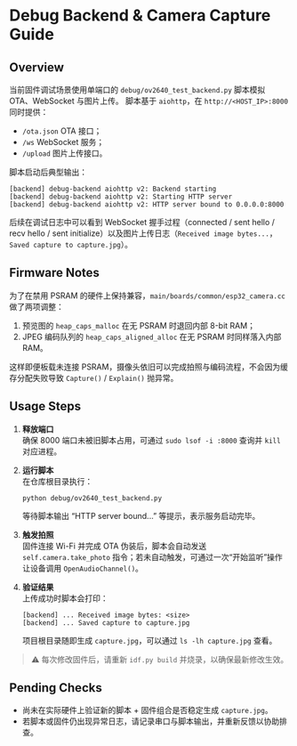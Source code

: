 # Debug Backend & Camera Capture Guide

## Overview

当前固件调试场景使用单端口的 `debug/ov2640_test_backend.py` 脚本模拟 OTA、WebSocket 与图片上传。
脚本基于 `aiohttp`，在 `http://<HOST_IP>:8000` 同时提供：

- `/ota.json` OTA 接口；
- `/ws` WebSocket 服务；
- `/upload` 图片上传接口。

脚本启动后典型输出：

```
[backend] debug-backend aiohttp v2: Backend starting
[backend] debug-backend aiohttp v2: Starting HTTP server
[backend] debug-backend aiohttp v2: HTTP server bound to 0.0.0.0:8000
```

后续在调试日志中可以看到 WebSocket 握手过程（connected / sent hello / recv hello / sent initialize）以及图片上传日志（`Received image bytes...`，`Saved capture to capture.jpg`）。

## Firmware Notes

为了在禁用 PSRAM 的硬件上保持兼容，`main/boards/common/esp32_camera.cc` 做了两项调整：

1. 预览图的 `heap_caps_malloc` 在无 PSRAM 时退回内部 8-bit RAM；
2. JPEG 编码队列的 `heap_caps_aligned_alloc` 在无 PSRAM 时同样落入内部 RAM。

这样即便板载未连接 PSRAM，摄像头依旧可以完成拍照与编码流程，不会因为缓存分配失败导致 `Capture()` / `Explain()` 抛异常。

## Usage Steps

1. **释放端口**  
   确保 8000 端口未被旧脚本占用，可通过 `sudo lsof -i :8000` 查询并 `kill` 对应进程。

2. **运行脚本**  
   在仓库根目录执行：
   ```
   python debug/ov2640_test_backend.py
   ```
   等待脚本输出 “HTTP server bound...” 等提示，表示服务启动完毕。

3. **触发拍照**  
   固件连接 Wi-Fi 并完成 OTA 伪装后，脚本会自动发送 `self.camera.take_photo` 指令；若未自动触发，可通过一次“开始监听”操作让设备调用 `OpenAudioChannel()`。

4. **验证结果**  
   上传成功时脚本会打印：
   ```
   [backend] ... Received image bytes: <size>
   [backend] ... Saved capture to capture.jpg
   ```
   项目根目录随即生成 `capture.jpg`，可以通过 `ls -lh capture.jpg` 查看。

> ⚠️ 每次修改固件后，请重新 `idf.py build` 并烧录，以确保最新修改生效。

## Pending Checks

- 尚未在实际硬件上验证新的脚本 + 固件组合是否稳定生成 `capture.jpg`。
- 若脚本或固件仍出现异常日志，请记录串口与脚本输出，并重新反馈以协助排查。

